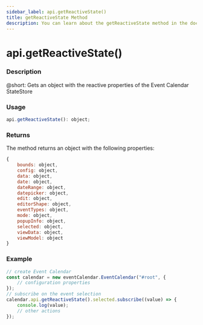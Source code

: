 ```yaml
---
sidebar_label: api.getReactiveState()
title: getReactiveState Method
description: You can learn about the getReactiveState method in the documentation of the DHTMLX JavaScript Event Calendar library. Browse developer guides and API reference, try out code examples and live demos, and download a free 30-day evaluation version of DHTMLX Event Calendar.
---
```


# api.getReactiveState()

### Description

@short: Gets an object with the reactive properties of the Event Calendar StateStore

### Usage

~~~jsx {}
api.getReactiveState(): object;
~~~

### Returns

The method returns an object with the following properties:

~~~jsx {}
{
	bounds: object,
	config: object,
	data: object,
	date: object,
	dateRange: object,
	datepicker: object,
	edit: object,
	editorShape: object,
	eventTypes: object,
	mode: object,
	popupInfo: object,
	selected: object,
	viewData: object,
	viewModel: object
}
~~~  

### Example

~~~jsx {6-11}
// create Event Calendar
const calendar = new eventCalendar.EventCalendar("#root", {
	// configuration properties
});
// subscribe on the event selection
calendar.api.getReactiveState().selected.subscribe((value) => {
	console.log(value);
	// other actions
});
~~~
